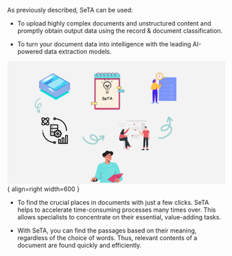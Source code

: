As previously described, SeTA can be used:

- To upload highly complex documents and unstructured content and promptly obtain output data using the record & document classification. 

- To turn your document data into intelligence with the leading AI-powered data extraction models. 

![Image title](../img/why-use-it.png){ align=right width=600 }

- To find the crucial places in documents with just a few clicks. SeTA helps to accelerate time-consuming processes many times over. This allows specialists to concentrate on their essential, value-adding tasks.

- With SeTA, you can find the passages based on their meaning, regardless of the choice of words. Thus, relevant contents of a document are found quickly and efficiently.